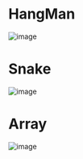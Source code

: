 # HangMan
![image](https://user-images.githubusercontent.com/100313500/178968152-ffd3489f-a659-4f3e-9b4e-9c93177d776b.png)
# Snake
![image](https://user-images.githubusercontent.com/100313500/178969676-28a05f22-cf8e-413b-ad6c-c7929834072b.png)
# Array
![image](https://user-images.githubusercontent.com/100313500/178971068-9707629b-b41a-4a21-99ac-2015453ff6ed.png)
